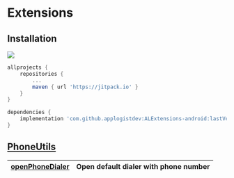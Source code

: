 
# Extensions

## Installation
[![](https://jitpack.io/v/applogistdev/ALExtensions-android.svg)](https://jitpack.io/#applogistdev/ALExtensions-android)
```gradle
allprojects {
    repositories {
        ...
        maven { url 'https://jitpack.io' }
    }
}

dependencies {
    implementation 'com.github.applogistdev:ALExtensions-android:lastVersion'
}
```
  
## [PhoneUtils](https://github.com/applogistdev/ALExtensions-android/blob/master/extensions/src/main/java/com/applogist/extensions/PhoneUtils.kt)

|[openPhoneDialer](https://github.com/applogistdev/ALExtensions-android/blob/master/extensions/src/main/java/com/applogist/extensions/PhoneUtils.kt#L18)|Open default dialer with phone number|
|--|--|


